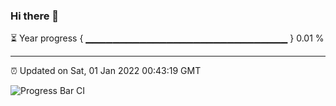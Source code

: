 ### Hi there 👋

⏳ Year progress { ▁▁▁▁▁▁▁▁▁▁▁▁▁▁▁▁▁▁▁▁▁▁▁▁▁▁▁▁▁▁ } 0.01 %

---

⏰ Updated on Sat, 01 Jan 2022 00:43:19 GMT

![Progress Bar CI](https://github.com/liununu/liununu/workflows/Progress%20Bar%20CI/badge.svg)
